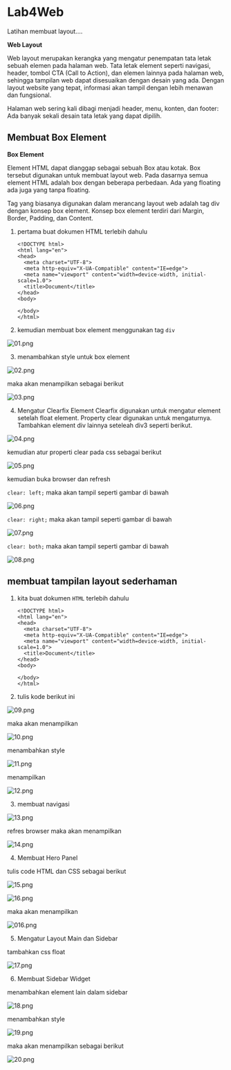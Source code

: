 # Lab4Web

Latihan membuat layout....

**Web Layout**

Web layout merupakan kerangka yang mengatur penempatan tata letak sebuah elemen pada halaman web. Tata letak element seperti navigasi, header, tombol CTA (Call to Action), dan elemen lainnya pada halaman web, sehingga tampilan web dapat disesuaikan dengan desain yang ada. Dengan layout website yang tepat, informasi akan tampil dengan lebih menawan dan fungsional.

Halaman web sering kali dibagi menjadi header, menu, konten, dan footer: Ada banyak sekali desain tata letak yang dapat dipilih.

## Membuat Box Element

**Box Element**

Element HTML dapat dianggap sebagai sebuah Box atau kotak. Box tersebut digunakan untuk membuat layout web. Pada dasarnya semua element HTML adalah box dengan beberapa perbedaan. Ada yang floating ada juga yang tanpa floating.

Tag yang biasanya digunakan dalam merancang layout web adalah tag div dengan konsep box element. Konsep box element terdiri dari Margin, Border, Padding, dan Content.

1.  pertama buat dokumen HTML terlebih dahulu

        <!DOCTYPE html>
        <html lang="en">
        <head>
          <meta charset="UTF-8">
          <meta http-equiv="X-UA-Compatible" content="IE=edge">
          <meta name="viewport" content="width=device-width, initial-scale=1.0">
          <title>Document</title>
        </head>
        <body>

        </body>
        </html>

2.  kemudian membuat box element menggunakan tag `div`

![01.png](img/01.png)

3. menambahkan style untuk box element

![02.png](img/02.png)

maka akan menampilkan sebagai berikut

![03.png](img/03.png)

4. Mengatur Clearfix Element
   Clearfix digunakan untuk mengatur element setelah float element. Property clear digunakan untuk mengaturnya.
   Tambahkan element div lainnya seteleah div3 seperti berikut.

![04.png](img/04.png)

kemudian atur properti clear pada css sebagai berikut

![05.png](img/05.png)

kemudian buka browser dan refresh

`clear: left;`
maka akan tampil seperti gambar di bawah

![06.png](img/06.png)

`clear: right;`
maka akan tampil seperti gambar di bawah

![07.png](img/07.png)

`clear: both;`
maka akan tampil seperti gambar di bawah

![08.png](img/08.png)

## membuat tampilan layout sederhaman

1.  kita buat dokumen `HTML` terlebih dahulu

        <!DOCTYPE html>
        <html lang="en">
        <head>
          <meta charset="UTF-8">
          <meta http-equiv="X-UA-Compatible" content="IE=edge">
          <meta name="viewport" content="width=device-width, initial-scale=1.0">
          <title>Document</title>
        </head>
        <body>

        </body>
        </html>

2.  tulis kode berikut ini

![09.png](img/09.png)

maka akan menampilkan

![10.png](img/10.png)

menambahkan style

![11.png](img/11.png)

menampilkan

![12.png](img/12.png)

3. membuat navigasi

![13.png](img/13.png)

refres browser maka akan menampilkan

![14.png](img/14.png)

4. Membuat Hero Panel

tulis code HTML dan CSS sebagai berikut

![15.png](img/15.png)

![16.png](img/16.png)

maka akan menampilkan

![016.png](img/016.png)

5. Mengatur Layout Main dan Sidebar

tambahkan css float

![17.png](img/17.png)

6. Membuat Sidebar Widget

menambahkan element lain dalam sidebar

![18.png](img/18.png)

menambahkan style

![19.png](img/19.png)

maka akan menampilkan sebagai berikut

![20.png](img/20.png)
